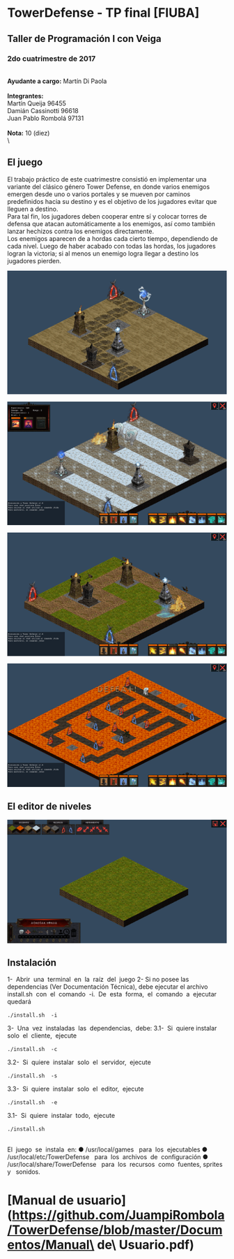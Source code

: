 # TowerDefense - TP final [FIUBA]
## Taller de Programación I con Veiga
### 2do cuatrimestre de 2017
\
**Ayudante a cargo:** Martín Di Paola \
\
**Integrantes:** \
Martín Queija 96455 \
Damián Cassinotti 96618 \
Juan Pablo Rombolá 97131 \
\
**Nota:** 10 (diez)
\
\
## El juego
El trabajo práctico de este cuatrimestre consistió en implementar una variante del clásico género Tower Defense, en donde varios enemigos emergen desde uno o varios portales y se mueven por caminos predefinidos hacia su destino y es el objetivo de los jugadores evitar que lleguen a destino. \
Para tal fin, los jugadores deben cooperar entre sí y colocar torres de defensa que atacan automáticamente a los enemigos, así como también lanzar hechizos contra los enemigos directamente.\
Los enemigos aparecen de a hordas cada cierto tiempo, dependiendo de cada nivel. Luego de haber acabado con todas las hordas, los jugadores logran la victoria; si al menos un enemigo logra llegar a destino los jugadores pierden.

![alt text](https://github.com/JuampiRombola/TowerDefense/blob/master/Resources/Torres.png "Vista al 06/11/17")

![alt text](https://github.com/JuampiRombola/TowerDefense/blob/master/Resources/Juego1.png "Vista nivel Easy")

![alt text](https://github.com/JuampiRombola/TowerDefense/blob/master/Resources/Juego2.png "Vista nivel Medium")

![alt text](https://github.com/JuampiRombola/TowerDefense/blob/master/Resources/Juego3.png "Vista nivel Insane")

## El editor de niveles

![alt text](https://github.com/JuampiRombola/TowerDefense/blob/master/Resources/Editor.png "Vista Editor")

## Instalación

1-​ ​ Abrir​ ​ una​ ​ terminal​ ​ en​ ​ la​ ​ raíz​ ​ del​ ​ juego
2- Si no posee las dependencias (Ver Documentación Técnica), debe ejecutar el archivo
install.sh​ ​ con​ ​ el​ ​ comando​ ​ -i.​ ​ 
De​ ​ esta​ ​ forma,​ ​ el​ ​ comando​ ​ a ​ ​ ejecutar​ ​ quedará​ ​ 
```
./install.sh​ ​ -i
```
3-​ ​ Una​ ​ vez​ ​ instaladas​ ​ las​ ​ dependencias,​ ​ debe:
3.1-​ ​ Si​ ​ quiere​ ​ instalar​ ​ solo​ ​ el​ ​ cliente,​ ​ ejecute​
```
./install.sh​ ​ -c
```
3.2-​ ​ Si​ ​ quiere​ ​ instalar​ ​ solo​ ​ el​ ​ servidor,​ ​ ejecute​ ​ 
```
./install.sh​ ​ -s
```
3.3-​ ​ Si​ ​ quiere​ ​ instalar​ ​ solo​ ​ el​ ​ editor,​ ​ ejecute​ ​ 
```
./install.sh​ ​ -e
```
3.1-​ ​ Si​ ​ quiere​ ​ instalar​ ​ todo,​ ​ ejecute​ ​ 
```
./install.sh
```
\
El​ ​ juego​ ​ se​ ​ instala​ ​ en:
● /usr/local/games ​ ​ para​ ​ los​ ​ ejecutables
● /usr/local/etc/TowerDefense ​ ​ para​ ​ los​ ​ archivos​ ​ de​ ​ configuración
● /usr/local/share/TowerDefense ​ ​ para​ ​ los​ ​ recursos​ ​ como​ ​ fuentes,​ ​ sprites​ ​ y ​ ​ sonidos.

# [Manual de usuario](https://github.com/JuampiRombola/TowerDefense/blob/master/Documentos/Manual\ de\ Usuario.pdf)